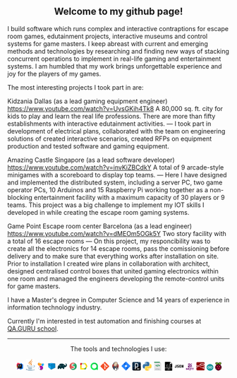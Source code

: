 <h2 align="center">Welcome to my github page!</h2>

I build software which runs complex and interactive contraptions for escape room games, edutainment projects, interactive museums and control systems for game masters. I keep abreast with current and emerging methods and technologies by researching and finding new ways of stacking concurrent operations to implement in real-life gaming and entertainment systems. I am humbled that my work brings unforgettable experience and joy for the players of my games.

The most interesting projects I took part in are: 

Kidzania Dallas (as a lead gaming equipment engineer)
https://www.youtube.com/watch?v=UvsGKih4Tk8
A 80,000 sq. ft. city for kids to play and learn the real life professions. There are more than fifty establishments with interactive edutainment activities. 
— I took part in development of electrical plans, collaborated with the team on engineering solutions of created interactive scenarios, created RFPs on equipment production and tested software and gaming equipment.

Amazing Castle Singapore (as a lead software developer)
https://www.youtube.com/watch?v=invKiZBCdkY
A total of 9 arcade-style minigames with a scoreboard to display top teams. 
— Here I have designed and implemented the distributed system, including a server PC, two game operator PCs, 10 Arduinos and 15 Raspberry Pi working together as a non-blocking entertainment facility with a maximum capacity of 30 players or 9 teams. This project was a big challenge to implement my IOT skills I developed in while creating the escape room gaming systems.

Game Point Escape room center Barcelona (as a lead engineer)
https://www.youtube.com/watch?v=dMEOm5OGk5Y
Two story facility with a total of 16 escape rooms
— On this project, my responcibility was to create all the electronics for 14 escape rooms, pass the comissioning before delivery and to make sure that everything works after installation on site. Prior to installation I created wire plans in collaboration with architect, designed centralised control boxes that united gaming electronics within one room and managed the engineers developing the remote-control units for game masters.

I have a Master's degree in Computer Science and 14 years of experience in information technology industry.

Currently I'm interested in test automation and finishing courses at [QA.GURU school](https://qa.guru).
___
<p  align="center">The tools and technologies I use:</p>
<p  align="center">
<img width="4%" title="IntelliJ IDEA" src="img/logo/IDEA-logo.svg">
<img width="4%" title="Java" src="img/logo/java-logo.svg">
<img width="4%" title="Selenide" src="img/logo/selenide-logo.svg">
<img width="4%" title="Selenoid" src="img/logo/selenoid-logo.svg">
<img width="4%" title="Gradle" src="img/logo/gradle-logo.svg ">
<img width="4%" title="JUnit5" src="img/logo/junit5-logo.svg">
<img width="4%" title="Allure Report" src="img/logo/allure-Report-logo.svg">
<img width="4%" title="Allure TestOps" src="img/logo/allure-ee-logo.svg">
<img width="4%" title="Github" src="img/logo/git-logo.svg">
<img width="4%" title="Jenkins" src="img/logo/jenkins-logo.svg">
<img width="4%" title="Jira" src="img/logo/jira-logo.svg">
<img width="4%" title="Telegram" src="img/logo/Processing.svg">
<img width="4%" title="Telegram" src="img/logo/Python.svg">
<img width="4%" title="Telegram" src="img/logo/html.svg">
<img width="4%" title="Telegram" src="img/logo/javascript.svg">
<img width="4%" title="Telegram" src="img/logo/json.svg">
<img width="4%" title="Telegram" src="img/logo/mqtt-ver.svg">
<img width="4%" title="Telegram" src="img/logo/node-red-icon.svg">
<img width="3%" title="Telegram" src="img/logo/arduino-1.svg">
<img width="3%" title="Telegram" src="img/logo/raspberry-pi.svg">

</p>
